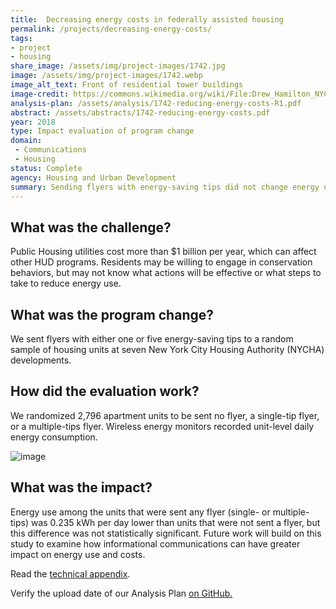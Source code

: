 ```yaml
---
title:  Decreasing energy costs in federally assisted housing
permalink: /projects/decreasing-energy-costs/
tags:
- project
- housing
share_image: /assets/img/project-images/1742.jpg
image: /assets/img/project-images/1742.webp  
image_alt_text: Front of residential tower buildings
image-credit: https://commons.wikimedia.org/wiki/File:Drew_Hamilton_NYCHA_jeh.webp
analysis-plan: /assets/analysis/1742-reducing-energy-costs-R1.pdf
abstract: /assets/abstracts/1742-reducing-energy-costs.pdf
year: 2018  
type: Impact evaluation of program change
domain:
 - Communications
 - Housing
status: Complete
agency: Housing and Urban Development
summary: Sending flyers with energy-saving tips did not change energy use
---
```

## What was the challenge?
Public Housing utilities cost more than $1 billion per year, which can affect other HUD programs. Residents may be willing to engage in conservation behaviors, but may not know what actions will be effective or what steps to take to reduce energy use.

## What was the program change?
We sent flyers with either one or five energy-saving tips to a random sample of housing units at seven New York City Housing Authority (NYCHA) developments.

## How did the evaluation work?
We randomized 2,796 apartment units to be sent no flyer, a single-tip flyer, or a multiple-tips flyer. Wireless energy monitors recorded unit-level daily energy consumption.

![image]({{site.baseurl}}/assets/img/project-images/1742-graph.webp)

## What was the impact?
Energy use among the units that were sent any flyer (single- or multiple-tips) was 0.235 kWh per day lower than units that were not sent a flyer, but this difference was not statistically significant. Future work will build on this study to examine how informational communications can have greater impact on energy use and costs.

Read the [technical appendix]({{site.baseurl}}/assets/files/1742_technical-appendix.pdf).

Verify the upload date of our Analysis Plan <a href="https://github.com/gsa-oes/office-of-evaluation-sciences/commits/master/assets/analysis/1742-reducing-energy-costs-R1.pdf">on GitHub.</a>
